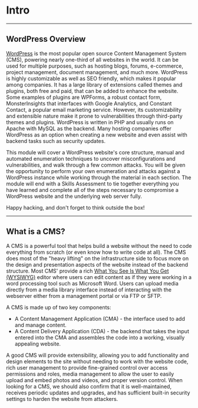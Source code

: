 
<h1>Intro</h1>
<hr/>
<h2>WordPress Overview</h2>
<p><a href="https://wordpress.org/">WordPress</a> is the most popular open source Content Management System (CMS), powering nearly one-third of all websites in the world. It can be used for multiple purposes, such as hosting blogs, forums, e-commerce, project management, document management, and much more. WordPress is highly customizable as well as SEO friendly, which makes it popular among companies. It has a large library of extensions called themes and plugins, both free and paid, that can be added to enhance the website. Some examples of plugins are WPForms, a robust contact form, MonsterInsights that interfaces with Google Analytics, and Constant Contact, a popular email marketing service. However, its customizability and extensible nature make it prone to vulnerabilities through third-party themes and plugins. WordPress is written in PHP and usually runs on Apache with MySQL as the backend. Many hosting companies offer WordPress as an option when creating a new website and even assist with backend tasks such as security updates.</p>
<p>This module will cover a WordPress website's core structure, manual and automated enumeration techniques to uncover misconfigurations and vulnerabilities, and walk through a few common attacks. You will be given the opportunity to perform your own enumeration and attacks against a WordPress instance while working through the material in each section. The module will end with a Skills Assessment to tie together everything you have learned and complete all of the steps necessary to compromise a WordPress website and the underlying web server fully.</p>
<p>Happy hacking, and don't forget to think outside the box!</p>
<hr/>
<h2>What is a CMS?</h2>
<p>A CMS is a powerful tool that helps build a website without the need to code everything from scratch (or even know how to write code at all). The CMS does most of the "heavy lifting" on the infrastructure side to focus more on the design and presentation aspects of the website instead of the backend structure. Most CMS' provide a rich <a href="https://en.wikipedia.org/wiki/WYSIWYG">What You See Is What You Get (WYSIWYG)</a> editor where users can edit content as if they were working in a word processing tool such as Microsoft Word. Users can upload media directly from a media library interface instead of interacting with the webserver either from a management portal or via FTP or SFTP.</p>
<p>A CMS is made up of two key components:</p>
<ul>
<li>A Content Management Application (CMA) - the interface used to add and manage content.</li>
<li>A Content Delivery Application (CDA) - the backend that takes the input entered into the CMA and assembles the code into a working, visually appealing website.</li>
</ul>
<p>A good CMS will provide extensibility, allowing you to add functionality and design elements to the site without needing to work with the website code, rich user management to provide fine-grained control over access permissions and roles, media management to allow the user to easily upload and embed photos and videos, and proper version control. When looking for a CMS, we should also confirm that it is well-maintained, receives periodic updates and upgrades, and has sufficient built-in security settings to harden the website from attackers.</p>
